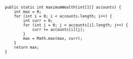     public static int maximumWealth(int[][] accounts) {
        int max = 0;
        for (int i = 0; i < accounts.length; i++) {
            int curr = 0;
            for (int j = 0; j < accounts[i].length; j++) {
                curr += accounts[i][j];
            }
            max = Math.max(max, curr);
        }
        return max;
    }


